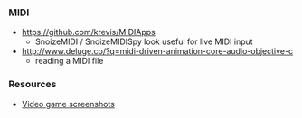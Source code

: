 ### MIDI
- https://github.com/krevis/MIDIApps
  - SnoizeMIDI / SnoizeMIDISpy look useful for live MIDI input
- http://www.deluge.co/?q=midi-driven-animation-core-audio-objective-c
  - reading a MIDI file

### Resources
- [Video game screenshots](http://ascii.textfiles.com/archives/4365)
